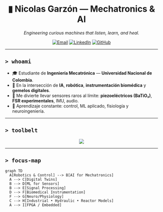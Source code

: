 <!-- PROFILE README — Nicolas-Eule -->
<!-- Neon terminal header (sin banners típicos) -->
<h1 align="center">▮ Nicolas Garzón — Mechatronics & AI</h1>
<p align="center"><i>Engineering curious machines that listen, learn, and heal.</i></p>

<p align="center">
  <a href="mailto:jngarzona@unal.edu.co"><img alt="Email" src="https://img.shields.io/badge/Contact-Email-D14836?style=flat&logo=gmail&logoColor=white"></a>
  <a href="https://www.linkedin.com/in/nicolas-garz%C3%B3n-acevedo-787238127/"><img alt="LinkedIn" src="https://img.shields.io/badge/LinkedIn-Nicol%C3%A1s%20Garz%C3%B3n-0A66C2?style=flat&logo=linkedin&logoColor=white"></a>
  <a href="https://github.com/Nicolas-Eule"><img alt="GitHub" src="https://img.shields.io/badge/GitHub-Nicolas--Eule-181717?style=flat&logo=github"></a>
</p>

---

## `> whoami`
- 🎓 Estudiante de **Ingeniería Mecatrónica** — **Universidad Nacional de Colombia**.  
- 🔭 En la intersección de **IA**, **robótica**, **instrumentación biomédica** y **gemelos digitales**.  
- 🧪 Me divierte llevar sensores raros al límite: **piezoeléctricos (BaTiO₃)**, **FSR experimentales**, IMU, audio.  
- 🌱 Aprendizaje constante: control, ML aplicado, fisiología y neuroingeniería.

---

## `> toolbelt`
<p align="center">
  <img src="https://skillicons.dev/icons?i=python,cpp,matlab,arduino,raspberrypi,linux,git,github,ros,qt,html,css,js,vscode,solidworks,autocad" />
</p>

---

## `> focus-map`
<!-- Mapa de intereses en Mermaid (futurista y compacto) -->
```mermaid
graph TD
  A[Robotics & Control] --> B[AI for Mechatronics]
  A --> C[Digital Twins]
  B --> D[ML for Sensors]
  B --> E[Signal Processing]
  D --> F[Biomedical Instrumentation]
  F --> G[Neuro/Physiology]
  C --> H[Industrial • Hydraulic • Reactor Models]
  A --> I[FPGA / Embedded]
